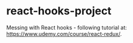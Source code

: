 # react-hooks-project
Messing with React hooks - following tutorial at: https://www.udemy.com/course/react-redux/.
